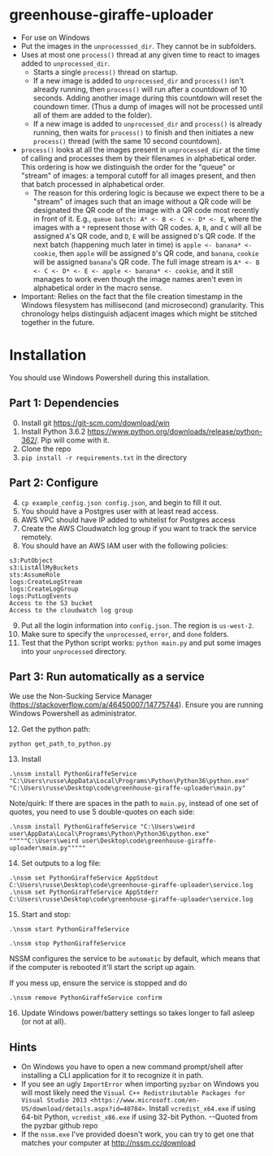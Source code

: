 # greenhouse-giraffe-uploader
* For use on Windows
* Put the images in the `unprocesssed_dir`. They cannot be in subfolders.
* Uses at most one `process()` thread at any given time to react to images added to `unprocessed_dir`.
	* Starts a single `process()` thread on startup. 
	* If a new image is added to `unprocessed_dir` and `process()` isn't already running, then `process()` will run after a countdown of 10 seconds. Adding another image during this countdown will reset the coundown timer. (Thus a dump of images will not be processed until all of them are added to the folder).
	* If a new image is added to `unprocessed_dir` and `process()` is already running, then waits for `process()` to finish and then initiates a new `process()` thread (with the same 10 second countdown).
* `process()` looks at all the images present in `unprocessed_dir` at the time of calling and processes them by their filenames in alphabetical order. This ordering is how we distinguish the order for the "queue" or "stream" of images: a temporal cutoff for all images present, and then that batch processed in alphabetical order. 
	* The reason for this ordering logic is because we expect there to be a "stream" of images such that an image without a QR code will be designated the QR code of the image with a QR code most recently in front of it. E.g., `queue batch: A* <- B <- C <- D* <- E`, where the images with a `*` represent those with QR codes. `A`, `B`, and `C` will all be assigned `A`'s QR code, and `D`, `E` will be assigned `D`'s QR code. If the next batch (happening much later in time) is `apple <- banana* <- cookie`, then `apple` will be assigned `D`'s QR code, and `banana`, `cookie` will be assigned `banana`'s QR code. The full image stream is `A* <- B <- C <- D* <- E <- apple <- banana* <- cookie`, and it still manages to work even though the image names aren't even in alphabetical order in the macro sense. 
* Important: Relies on the fact that the file creation timestamp in the Windows filesystem has millisecond (and microsecond) granularity. This chronology helps distinguish adjacent images which might be stitched together in the future.

# Installation 
You should use Windows Powershell during this installation.

## Part 1: Dependencies
0. Install git https://git-scm.com/download/win
1. Install Python 3.6.2 https://www.python.org/downloads/release/python-362/. Pip will come with it.
2. Clone the repo
3. `pip install -r requirements.txt` in the directory

## Part 2: Configure
4. `cp example_config.json config.json`, and begin to fill it out. 
5. You should have a Postgres user with at least read access. 
6. AWS VPC should have IP added to whitelist for Postgres access
7. Create the AWS Cloudwatch log group if you want to track the service remotely.
8. You should have an AWS IAM user with the following policies:
```
s3:PutObject
s3:ListAllMyBuckets
sts:AssumeRole
logs:CreateLogStream
logs:CreateLogGroup
logs:PutLogEvents
Access to the S3 bucket
Access to the cloudwatch log group
```
9. Put all the login information into `config.json`. The region is `us-west-2`. 
10. Make sure to specify the `unprocessed`, `error`, and `done` folders.
11. Test that the Python script works: `python main.py` and put some images into your `unprocessed` directory.

## Part 3: Run automatically as a service
We use the Non-Sucking Service Manager (https://stackoverflow.com/a/46450007/14775744). Ensure you are running Windows Powershell as administrator.

12. Get the python path:
```
python get_path_to_python.py
```

13. Install 
```
.\nssm install PythonGiraffeService "C:\Users\russe\AppData\Local\Programs\Python\Python36\python.exe" "C:\Users\russe\Desktop\code\greenhouse-giraffe-uploader\main.py"
```

Note/quirk: If there are spaces in the path to `main.py`, instead of one set of quotes, you need to use 5 double-quotes on each side:
```
.\nssm install PythonGiraffeService "C:\Users\weird user\AppData\Local\Programs\Python\Python36\python.exe" """""C:\Users\weird user\Desktop\code\greenhouse-giraffe-uploader\main.py"""""
```


14. Set outputs to a log file:
```
.\nssm set PythonGiraffeService AppStdout C:\Users\russe\Desktop\code\greenhouse-giraffe-uploader\service.log
.\nssm set PythonGiraffeService AppStderr C:\Users\russe\Desktop\code\greenhouse-giraffe-uploader\service.log
```

15. Start and stop:
```
.\nssm start PythonGiraffeService
```
```
.\nssm stop PythonGiraffeService
```
NSSM configures the service to be `automatic` by default, which means that if the computer is rebooted it'll start the script up again.

If you mess up, ensure the service is stopped and do 
```
.\nssm remove PythonGiraffeService confirm
```

16. Update Windows power/battery settings so takes longer to fall asleep (or not at all). 

## Hints
* On Windows you have to open a new command prompt/shell after installing a CLI application for it to recognize it in path.
* If you see an ugly ``ImportError`` when importing ``pyzbar`` on Windows
you will most likely need the `Visual C++ Redistributable Packages for Visual
Studio 2013
<https://www.microsoft.com/en-US/download/details.aspx?id=40784>`. Install ``vcredist_x64.exe`` if using 64-bit Python, ``vcredist_x86.exe`` if
using 32-bit Python. --Quoted from the pyzbar github repo
* If the `nssm.exe` I've provided doesn't work, you can try to get one that matches your computer at http://nssm.cc/download

